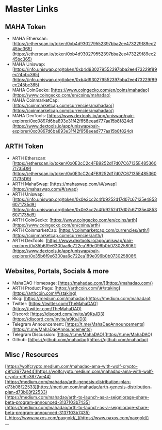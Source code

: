 # Master Links

## MAHA Token 

* MAHA Etherscan: [https://etherscan.io/token/0xb4d930279552397bba2ee473229f89ec245bc365](https://etherscan.io/token/0xb4d930279552397bba2ee473229f89ec245bc365)
* MAHA Uniswap: [https://info.uniswap.org/token/0xb4d930279552397bba2ee473229f89ec245bc365](https://info.uniswap.org/token/0xb4d930279552397bba2ee473229f89ec245bc365)
* MAHA CoinGecko: [https://www.coingecko.com/en/coins/mahadao](https://www.coingecko.com/en/coins/mahadao)
* MAHA CoinmarketCap: [https://coinmarketcap.com/currencies/mahadao/](https://coinmarketcap.com/currencies/mahadao/)
* MAHA DexTools: [https://www.dextools.io/app/uniswap/pair-explorer/0xc0897d6ba893e31f42f658eead777aa15b8f824d](https://www.dextools.io/app/uniswap/pair-explorer/0xc0897d6ba893e31f42f658eead777aa15b8f824d)

## ARTH Token 

* ARTH Etherscan: [https://etherscan.io/token/0x0E3cC2c4FB9252d17d07C67135E48536071735D9](https://etherscan.io/token/0x0E3cC2c4FB9252d17d07C67135E48536071735D9)
* ARTH MahaSwap: [https://mahaswap.com/\#/swap](https://mahaswap.com/#/swap)
* ARTH Uniswap:  [https://info.uniswap.org/token/0x0e3cc2c4fb9252d17d07c67135e48536071735d9](https://info.uniswap.org/token/0x0e3cc2c4fb9252d17d07c67135e48536071735d9)
* ARTH CoinGecko: [https://www.coingecko.com/en/coins/arth](https://www.coingecko.com/en/coins/arth)
* ARTH CoinmarketCap: [https://coinmarketcap.com/currencies/arth/](https://coinmarketcap.com/currencies/arth/)
* ARTH DexTools: [https://www.dextools.io/app/uniswap/pair-explorer/0x35b6f9e6300aa6c722ea189e096b0b073025806f](https://www.dextools.io/app/uniswap/pair-explorer/0x35b6f9e6300aa6c722ea189e096b0b073025806f)

## Websites, Portals, Socials & more

* MahaDAO Homepage: [https://mahadao.com/](https://mahadao.com/)
* ARTH Product Page: [https://arthcoin.com/\#/staking](https://arthcoin.com/#/staking)
* Blog: [https://medium.com/mahadao](https://medium.com/mahadao)
* Twitter: [https://twitter.com/TheMahaDAO](https://twitter.com/TheMahaDAO)
* Discord: [https://discord.com/invite/a9KsJD3](https://discord.com/invite/a9KsJD3)
* Telegram Announcement: [https://t.me/MahaDaoAnnouncements](https://t.me/MahaDaoAnnouncements)
* Telegram Discussion: [https://t.me/MahaDAO](https://t.me/MahaDAO)
* Github: [https://github.com/mahadao](https://github.com/mahadao)

## Misc / Resources

[https://wolfcrypto.medium.com/mahadao-ama-with-wolf-crypto-c9fc3677ae44](https://wolfcrypto.medium.com/mahadao-ama-with-wolf-crypto-c9fc3677ae44)  
[https://medium.com/mahadao/arth-genesis-distribution-plan-d73b08f22533](https://medium.com/mahadao/arth-genesis-distribution-plan-d73b08f22533)  
[https://medium.com/mahadao/arth-to-launch-as-a-seigniorage-share-beta-program-announced-3137103b7435](https://medium.com/mahadao/arth-to-launch-as-a-seigniorage-share-beta-program-announced-3137103b7435)  
[_https://www.paxos.com/paxgold/_](https://www.paxos.com/paxgold/)  
__

